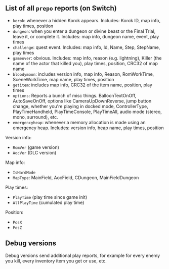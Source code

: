 ## List of all `prepo` reports (on Switch)

* `korok`: whenever a hidden Korok appears. Includes: Korok ID, map info, play times, position
* `dungeon`: when you enter a dungeon or divine beast or the Final Trial, leave it, or complete it. Includes: map info, dungeon name, event, play times
* `challenge`: quest event. Includes: map info, Id, Name, Step, StepName, play times
* `gameover`: obvious. Includes: map info, reason (e.g. lightning), Killer (the name of the actor that killed you), play times, position, CRC32 of map name
* `bloodymoon`: includes version info, map info, Reason, RomWorkTime, SceneWorkTime, map name, play times, position
* `getitem`: includes map info, CRC32 of the item name, position, play times
* `options`: Reports a bunch of misc things. BalloonTextOnOff, AutoSaveOnOff, options like CameraUpDownReverse, jump button change, whether you're playing in docked mode, ControllerType, PlayTimeHandheld, PlayTimeConsole, PlayTimeAll, audio mode (stereo, mono, surround), etc.
* `emergencyheap`: whenever a memory allocation is made using an emergency heap. Includes: version info, heap name, play times, position

Version info:
* `RomVer` (game version)
* `AocVer` (DLC version)

Map info:
* `IsHardMode`
* `MapType`: MainField, AocField, CDungeon, MainFieldDungeon

Play times:
* `PlayTime` (play time since game init)
* `AllPlayTime` (cumulated play time)

Position:
* `PosX`
* `PosZ`

## Debug versions

Debug versions send additional play reports, for example for every enemy you kill, every
inventory item you get or use, etc.
